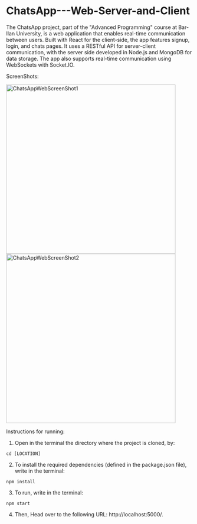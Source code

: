 # ChatsApp---Web-Server-and-Client
The ChatsApp project, part of the "Advanced Programming" course at Bar-Ilan University, is a web application that enables real-time communication between users. Built with React for the client-side, the app features signup, login, and chats pages. It uses a RESTful API for server-client communication, with the server side developed in Node.js and MongoDB for data storage. The app also supports real-time communication using WebSockets with Socket.IO.

ScreenShots:

<img width="459" alt="ChatsAppWebScreenShot1" src="https://github.com/AmirSchreiber1/ChatsApp---Web-Server-and-Client/assets/106608211/1e5694c1-f43e-4dff-8fe6-e1c2ac8c02c5">
<img width="459" alt="ChatsAppWebScreenShot2" src="https://github.com/AmirSchreiber1/ChatsApp---Web-Server-and-Client/assets/106608211/5ff45385-243d-409b-925f-c3a667307953">

Instructions for running:
1. Open in the terminal the directory where the project is cloned, by:
```
cd [LOCATION]
```
2. To install the required dependencies (defined in the package.json file), write in the terminal:
```
npm install
```
3. To run, write in the terminal:
```
npm start
```
4. Then, Head over to the following URL: http://localhost:5000/.
